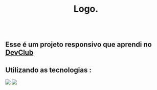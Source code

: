 <h1 align="center"> Logo. </h1>
<br>
<br>
<h2> Esse é um projeto responsivo que aprendi no <a href="https://rodolfomori.com.br/devclub/"> DevClub</a></h2>
<h2> Utilizando as tecnologias : </h2>
<img src="https://img.shields.io/badge/HTML5-E34F26?style=for-the-badge&logo=html5&logoColor=white">
<img src="https://img.shields.io/badge/CSS3-1572B6?style=for-the-badge&logo=css3&logoColor=white">






